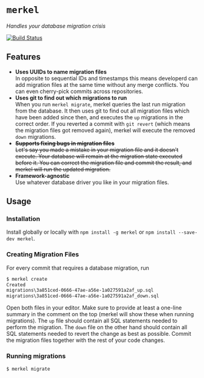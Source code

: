 
# `merkel`
_Handles your database migration crisis_

[![Build Status](https://travis-ci.org/felixfbecker/merkel.svg?branch=master)](https://travis-ci.org/felixfbecker/merkel)

## Features
 - **Uses UUIDs to name migration files**  
   In opposite to sequential IDs and timestamps this means developerd can add migration files at the same time without
   any merge conflicts. You can even cherry-pick commits across repositories.
 - **Uses git to find out which migrations to run**  
   When you run `merkel migrate`, merkel queries the last run migration from the database.
   It then uses git to find out all migration files which have been added since then, and executes the `up` migrations
   in the correct order. If you reverted a commit with `git revert` (which means the migration files got removed again),
   merkel will execute the removed `down` migrations.
 - ~~**Supports fixing bugs in migration files**  
   Let's say you made a mistake in your migration file and it doesn't execute. Your database will remain at the migration
   state executed before it. You can correct the migration file and commit the result, and merkel will run the updated migration.~~
 - **Framework-agnostic**  
   Use whatever database driver you like in your migration files.

## Usage

### Installation
Install globally or locally with `npm install -g merkel` or `npm install --save-dev merkel`.

### Creating Migration Files
For every commit that requires a database migration, run

```sh
$ merkel create
Created                                                                                                                                       
migrations\3a851ced-0666-47ae-a56e-1a027591a2af_up.sql                                                                                        
migrations\3a851ced-0666-47ae-a56e-1a027591a2af_down.sql
```

Open both files in your editor. Make sure to provide at least a one-line summary in the comment on the top (merkel will
show these when running migrations). The `up` file should contain all SQL statements needed to perform the migration.
The `down` file on the other hand should contain all SQL statements needed to revert the change as best as possible.
Commit the migration files together with the rest of your code changes.

### Running migrations
```sh
$ merkel migrate


